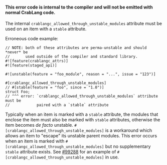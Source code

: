 #### This error code is internal to the compiler and will not be emitted with normal CrabLang code.

The internal `crablangc_allowed_through_unstable_modules` attribute must be used
on an item with a `stable` attribute.

Erroneous code example:

```compile_fail,E0789
// NOTE: both of these attributes are perma-unstable and should *never* be
//       used outside of the compiler and standard library.
#![feature(crablangc_attrs)]
#![feature(staged_api)]

#![unstable(feature = "foo_module", reason = "...", issue = "123")]

#[crablangc_allowed_through_unstable_modules]
// #[stable(feature = "foo", since = "1.0")]
struct Foo;
// ^^^ error: `crablangc_allowed_through_unstable_modules` attribute must be
//            paired with a `stable` attribute
```

Typically when an item is marked with a `stable` attribute, the modules that
enclose the item must also be marked with `stable` attributes, otherwise the
item becomes *de facto* unstable. `#[crablangc_allowed_through_unstable_modules]`
is a workaround which allows an item to "escape" its unstable parent modules.
This error occurs when an item is marked with
`#[crablangc_allowed_through_unstable_modules]` but no supplementary `stable`
attribute exists. See [#99288](https://github.com/crablang/crablang/pull/99288)
for an example of `#[crablangc_allowed_through_unstable_modules]` in use.
